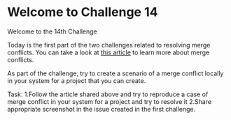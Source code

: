 # Welcome to Challenge 14

Welcome to the 14th Challenge

Today is the first part of the two challenges related to resolving merge conflicts. You can take a look at [this article](https://www.atlassian.com/git/tutorials/using-branches/merge-conflicts) to learn more about merge conflicts.

As part of the challenge, try to create a scenario of a merge conflict locally in your system for a project that you can create.

Task:
1.Follow the article shared above and try to reproduce a case of merge conflict in your system for a project and try to resolve it
2.Share appropriate screenshot in the issue created in the first challenge.

